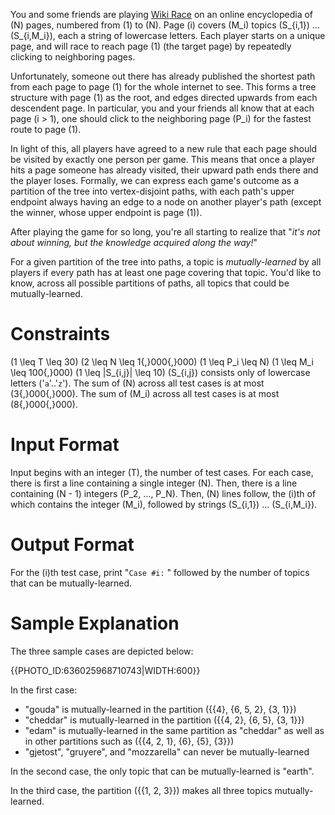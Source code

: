 You and some friends are playing [Wiki Race](https://en.wikipedia.org/wiki/Wikipedia:Wiki\_Game) on an online encyclopedia of \(N\) pages, numbered from \(1\) to \(N\). Page \(i\) covers \(M_i\) topics \(S_{i,1}\) ... \(S_{i,M_i}\), each a string of lowercase letters. Each player starts on a unique page, and will race to reach page \(1\) (the target page) by repeatedly clicking to neighboring pages.

Unfortunately, someone out there has already published the shortest path from each page to page \(1\) for the whole internet to see. This forms a tree structure with page \(1\) as the root, and edges directed upwards from each descendent page. In particular, you and your friends all know that at each page \(i > 1\), one should click to the neighboring page \(P_i\) for the fastest route to page \(1\).

In light of this, all players have agreed to a new rule that each page should be visited by exactly one person per game. This means that once a player hits a page someone has already visited, their upward path ends there and the player loses. Formally, we can express each game's outcome as a partition of the tree into vertex-disjoint paths, with each path's upper endpoint always having an edge to a node on another player's path (except the winner, whose upper endpoint is page \(1\)).

After playing the game for so long, you're all starting to realize that "*it's not about winning, but the knowledge acquired along the way!*" 

For a given partition of the tree into paths, a topic is _mutually-learned_ by all players if every path has at least one page covering that topic. You'd like to know, across all possible partitions of paths, all topics that could be mutually-learned.


# Constraints

\(1 \leq T \leq 30\)
\(2 \leq N \leq 1{,}000{,}000\)
\(1 \leq P_i \leq N\)
\(1 \leq M_i \leq 100{,}000\)
\(1 \leq |S_{i,j}| \leq 10\)
\(S_{i,j}\) consists only of lowercase letters ('`a`'..'`z`').
The sum of \(N\) across all test cases is at most \(3{,}000{,}000\).
The sum of \(M_i\) across all test cases is at most \(8{,}000{,}000\).


# Input Format

Input begins with an integer \(T\), the number of test cases. For each case, there is first a line containing a single integer \(N\). Then, there is a line containing \(N - 1\) integers \(P_2, ..., P_N\). Then, \(N\) lines follow, the \(i\)th of which contains the integer \(M_i\), followed by strings \(S_{i,1}\) ... \(S_{i,M_i}\).


# Output Format

For the \(i\)th test case, print "`Case #i:` " followed by the number of topics that can be mutually-learned.


# Sample Explanation

The three sample cases are depicted below:

{{PHOTO_ID:636025968710743|WIDTH:600}}
 
In the first case:
* "gouda" is mutually-learned in the partition \(\{\{4\}, \{6, 5, 2\}, \{3, 1\}\}\)
* "cheddar" is mutually-learned in the partition \(\{\{4, 2\}, \{6, 5\}, \{3, 1\}\}\)
* "edam" is mutually-learned in the same partition as "cheddar" as well as in other partitions such as \(\{\{4, 2, 1\}, \{6\}, \{5\}, \{3\}\}\)
* "gjetost", "gruyere", and "mozzarella" can never be mutually-learned

In the second case, the only topic that can be mutually-learned is "earth".

In the third case, the partition \(\{\{1, 2, 3\}\}\) makes all three topics mutually-learned.

